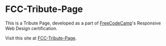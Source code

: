# FCC-Tribute-Page

This is a Tribute Page, developed as a part of [FreeCodeCamp](https://www.freecodecamp.org)'s Responsive Web Design certification.

Visit this site at [FCC-Tribute-Page](https://tssanjai98.github.io/FCC-Tribute-Page).
